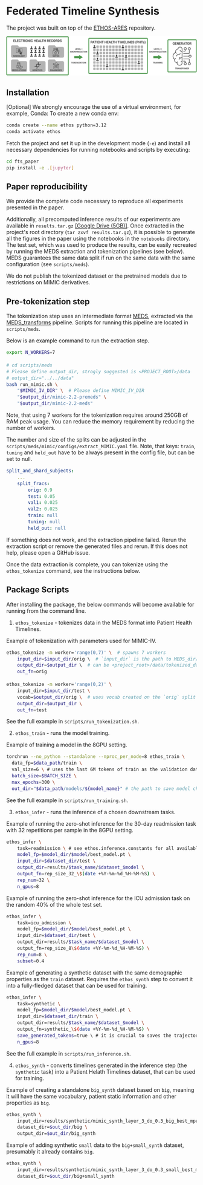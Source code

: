 # Federated Timeline Synthesis

The project was built on top of the [ETHOS-ARES](https://github.com/ipolharvard/ethos-ares) repository.

<img src="figures/framework.png" alt="FTS framework">

## Installation

[Optional] We strongly encourage the use of a virtual environment, for example, Conda:
To create a new conda env:

```bash
conda create --name ethos python=3.12
conda activate ethos
```

Fetch the project and set it up in the development mode (`-e`) and install all necessary
dependencies for running notebooks and scripts by executing:

```bash
cd fts_paper
pip install -e .[jupyter]
```

## Paper reproducibility

We provide the complete code necessary to reproduce all experiments presented in the paper.

Additionally, all precomputed inference results of our experiments are available in `results.tar.gz`
[[Google Drive (5GB)]](https://drive.google.com/file/d/1QuhRea5urY5DXNt-41-u2mVfs6HBVXZK/view?usp=sharing).
Once extracted in the project's root directory (`tar zxvf results.tar.gz`), it is possible to generate all
the figures in the paper using the notebooks in the `notebooks` directory. The test set, which was used to produce
the results, can be easily recreated by running the MEDS extraction and tokenization pipelines
(see below). MEDS guarantees the same data split if run on the same data with the same configuration
(see `scripts/meds`).

We do not publish the tokenized dataset or the pretrained models due to restrictions on MIMIC
derivatives.

## Pre-tokenization step

The tokenization step uses an intermediate
format [MEDS](https://github.com/Medical-Event-Data-Standard/meds), extracted via
the [MEDS_transforms](https://github.com/mmcdermott/MEDS_transforms) pipeline. Scripts for running
this pipeline are located in `scripts/meds`.

Below is an example command to run the extraction step.

```bash
export N_WORKERS=7

# cd scripts/meds
# Please define output_dir, strogly suggested is <PROJECT_ROOT>/data
# output_dir="../../data"
bash run_mimic.sh \
    "$MIMIC_IV_DIR" \  # Please define MIMIC_IV_DIR
    "$output_dir/mimic-2.2-premeds" \
    "$output_dir/mimic-2.2-meds"
```

Note, that using 7 workers for the tokenization requires around 250GB of RAM peak usage. You can
reduce the memory requirement by reducing the number of workers.

The number and size of the splits can be adjusted in the `scripts/meds/mimic/configs/extract_MIMIC.yaml`
file. Note, that keys: `train`, `tuning` and `held_out` have to be always present in the config file,
but can be set to null.

```yaml
split_and_shard_subjects:
    ...
    split_fracs:
        orig: 0.9
        test: 0.05
        val1: 0.025
        val2: 0.025
        train: null
        tuning: null
        held_out: null
```

If something does not work, and the extraction pipeline failed. Rerun the extraction script or remove the generated files and rerun. If this does not help, please open a GitHub issue.

Once the data extraction is complete, you can tokenize using the `ethos_tokenize` command, see the instructions below.

## Package Scripts

After installing the package, the below commands will become available for running from the command line.

1. `ethos_tokenize` - tokenizes data in the MEDS format into Patient Health Timelines.

Example of tokenization with parameters used for MIMIC-IV.

```bash
ethos_tokenize -m worker='range(0,7)' \  # spawns 7 workers
    input_dir=$input_dir/orig \  # `input_dir` is the path to MEDS_dir/data
    output_dir=$output_dir \  # can be <project_root>/data/tokenized_datasets/mimic
    out_fn=orig

ethos_tokenize -m worker='range(0,2)' \
    input_dir=$input_dir/test \
    vocab=$output_dir/orig \  # uses vocab created on the `orig` split
    output_dir=$output_dir \
    out_fn=test
```

See the full example in `scripts/run_tokenization.sh`.

2. `ethos_train` - runs the model training.

Example of training a model in the 8GPU setting.

```bash
torchrun --no_python --standalone --nproc_per_node=8 ethos_train \
  data_fp=$data_path/train \
  val_size=6 \ # uses the last 6M tokens of train as the validation dataset
  batch_size=$BATCH_SIZE \
  max_epochs=300 \
  out_dir="$data_path/models/${model_name}" # the path to save model checkpoints
```

See the full example in `scripts/run_training.sh`.

3. `ethos_infer` - runs the inference of a chosen downstream tasks.

Example of running the zero-shot inference for the 30-day readmission task with 32 repetitions per sample in the 8GPU setting.

```bash
ethos_infer \
    task=readmission \ # see ethos.inference.constants for all available tasks
    model_fp=$model_dir/$model/best_model.pt \
    input_dir=$dataset_dir/test \
    output_dir=results/$task_name/$dataset_$model \
    output_fn=rep_size_32_\$(date +%Y-%m-%d_%H-%M-%S) \
    rep_num=32 \
    n_gpus=8
```

Example of running the zero-shot inference for the ICU admission task on the random 40% of the whole test set.

```bash
ethos_infer \
    task=icu_admission \
    model_fp=$model_dir/$model/best_model.pt \
    input_dir=$dataset_dir/test \
    output_dir=results/$task_name/$dataset_$model \
    output_fn=rep_size_8\$(date +%Y-%m-%d_%H-%M-%S) \
    rep_num=8 \
    subset=0.4
```

Example of generating a synthetic dataset with the same demographic properties as the `train` dataset. Requires the `ethos_synth` step to convert it into a fully-fledged dataset that can be used for training.

```bash
ethos_infer \
    task=synthetic \
    model_fp=$model_dir/$model/best_model.pt \
    input_dir=$dataset_dir/train \
    output_dir=results/$task_name/$dataset_$model \
    output_fn=synthetic_\$(date +%Y-%m-%d_%H-%M-%S) \
    save_generated_tokens=true \ # it is crucial to saves the trajectories
    n_gpus=8
```

See the full example in `scripts/run_inference.sh`.

4. `ethos_synth` - converts timelines generated in the inference step (the `synthetic` task) into a Patient Helath Timelines dataset, that can be used for training.

Example of creating a standalone `big_synth` dataset based on `big`, meaning it will have the same vocabulary, patient static information and other properties as `big`.

```bash
ethos_synth \
    input_dir=results/synthetic/mimic_synth_layer_3_do_0.3_big_best_mpew57w3/ \
    dataset_dir=$out_dir/big \
    output_dir=$out_dir/big_synth
```

Example of adding synthetic `small` data to the `big+small_synth` dataset, presumably it already contains `big`.

```bash
ethos_synth \
    input_dir=results/synthetic/mimic_synth_layer_3_do_0.3_small_best_masd123/ \
    dataset_dir=$out_dir/big+small_synth
```
